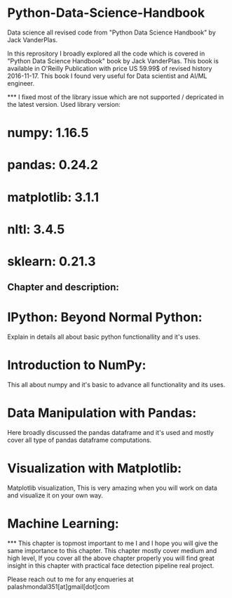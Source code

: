 # Python-Data-Science-Handbook
Data science all revised code from "Python Data Science Handbook" by Jack VanderPlas.

In this reprository I broadly explored all the code which is covered in "Python Data Science Handbook" book by Jack VanderPlas. This book is available in O'Reilly Publication with price US 59.99$ of revised history 2016-11-17. This book I found very useful for Data scientist and AI/ML engineer. 

*** I fixed most of the library issue which are not supported / depricated in the latest version. 
Used library version:
# numpy: 1.16.5
# pandas: 0.24.2
# matplotlib: 3.1.1
# nltl: 3.4.5
# sklearn: 0.21.3

## Chapter and description: 

# IPython: Beyond Normal Python: 
Explain in details all about basic python functionallity and it's uses. 

# Introduction to NumPy:
This all about numpy and it's basic to advance all functionality and its uses. 

# Data Manipulation with Pandas:
Here broadly discussed the pandas dataframe and it's used and mostly cover all type of pandas dataframe computations. 

# Visualization with Matplotlib:
Matplotlib visualization, This is very amazing when you will work on data and visualize it on your own way. 

# Machine Learning: 
*** This chapter is topmost important to me I and I hope you will give the same importance to this chapter. This chapter mostly cover medium and high level, If you cover all the above chapter properly you will find great insight in this chapter with practical face detection pipeline real project. 


Please reach out to me for any enqueries at palashmondal351[at]gmail[dot]com
